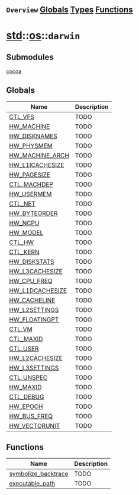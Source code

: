 ## `Overview` [Globals](./globals.md) [Types](./types.md) [Functions](./functions.md)
# [std](./../../std.md)::[os](./../os.md)::`darwin`
## Submodules
[cocoa](./darwin/cocoa.md)
## Globals
|Name|Description|
|----|-----------|
|[CTL_VFS](#todo)|TODO|
|[HW_MACHINE](#todo)|TODO|
|[HW_DISKNAMES](#todo)|TODO|
|[HW_PHYSMEM](#todo)|TODO|
|[HW_MACHINE_ARCH](#todo)|TODO|
|[HW_L1ICACHESIZE](#todo)|TODO|
|[HW_PAGESIZE](#todo)|TODO|
|[CTL_MACHDEP](#todo)|TODO|
|[HW_USERMEM](#todo)|TODO|
|[CTL_NET](#todo)|TODO|
|[HW_BYTEORDER](#todo)|TODO|
|[HW_NCPU](#todo)|TODO|
|[HW_MODEL](#todo)|TODO|
|[CTL_HW](#todo)|TODO|
|[CTL_KERN](#todo)|TODO|
|[HW_DISKSTATS](#todo)|TODO|
|[HW_L3CACHESIZE](#todo)|TODO|
|[HW_CPU_FREQ](#todo)|TODO|
|[HW_L1DCACHESIZE](#todo)|TODO|
|[HW_CACHELINE](#todo)|TODO|
|[HW_L2SETTINGS](#todo)|TODO|
|[HW_FLOATINGPT](#todo)|TODO|
|[CTL_VM](#todo)|TODO|
|[CTL_MAXID](#todo)|TODO|
|[CTL_USER](#todo)|TODO|
|[HW_L2CACHESIZE](#todo)|TODO|
|[HW_L3SETTINGS](#todo)|TODO|
|[CTL_UNSPEC](#todo)|TODO|
|[HW_MAXID](#todo)|TODO|
|[CTL_DEBUG](#todo)|TODO|
|[HW_EPOCH](#todo)|TODO|
|[HW_BUS_FREQ](#todo)|TODO|
|[HW_VECTORUNIT](#todo)|TODO|
## Functions
|Name|Description|
|----|-----------|
|[symbolize_backtrace](#todo)|TODO|
|[executable_path](#todo)|TODO|
